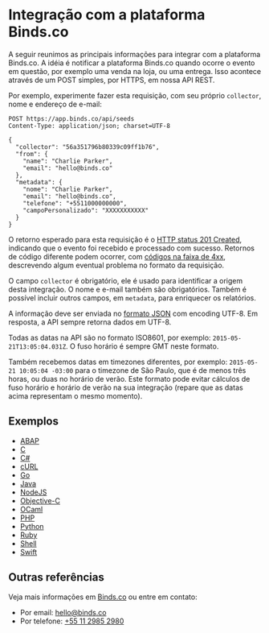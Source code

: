# Integração com a plataforma Binds.co

A seguir reunimos as principais informações para integrar com a plataforma Binds.co.
A idéia é notificar a plataforma Binds.co quando ocorre o evento em questão, por exemplo uma venda na loja, ou uma entrega. Isso acontece através de um POST simples, por HTTPS, em nossa API REST.

Por exemplo, experimente fazer esta requisição, com seu próprio `collector`, nome e endereço de e-mail:

```
POST https://app.binds.co/api/seeds
Content-Type: application/json; charset=UTF-8
```
```
{
  "collector": "56a351796b80339c09ff1b76",
  "from": {
    "name": "Charlie Parker",
    "email": "hello@binds.co"
  },
  "metadata": {
    "nome": "Charlie Parker",
    "email": "hello@binds.co",
    "telefone": "+5511000000000",
    "campoPersonalizado": "XXXXXXXXXXX"
  }
}
```

O retorno esperado para esta requisição é o [HTTP status 201 Created](https://www.w3.org/Protocols/rfc2616/rfc2616-sec10.html#sec10.2.2), indicando que o evento foi recebido e processado com sucesso. Retornos de código diferente podem ocorrer, com [códigos na faixa de 4xx](https://www.w3.org/Protocols/rfc2616/rfc2616-sec10.html#sec10.4), descrevendo algum eventual problema no formato da requisição.

O campo `collector` é obrigatório, ele é usado para identificar a origem desta integração. O nome e e-mail também são obrigatórios. Também é possível incluir outros campos, em `metadata`, para enriquecer os relatórios.

A informação deve ser enviada no [formato JSON](http://www.json.org/json-pt.html) com encoding UTF-8. Em resposta, a API sempre retorna dados em UTF-8.

Todas as datas na API são no formato ISO8601, por exemplo:  `2015-05-21T13:05:04.031Z`. O fuso horário é sempre GMT neste formato.

Também recebemos datas em timezones diferentes, por exemplo: `2015-05-21 10:05:04 -03:00` para o timezone de São Paulo, que é de menos três horas, ou duas no horário de verão.
Este formato pode evitar cálculos de fuso horário e horário de verão na sua integração (repare que as datas acima representam o mesmo momento).

## Exemplos

- [ABAP](./ABAP/)
- [C](./C/)
- [C#](./C#/)
- [cURL](./cURL/)
- [Go](./Go/)
- [Java](./Java/)
- [NodeJS](./NodeJS/)
- [Objective-C](./Objective-C/)
- [OCaml](./OCaml/)
- [PHP](./php/)
- [Python](./Python/)
- [Ruby](./Ruby/)
- [Shell](./Shell/)
- [Swift](./Swift/)

## Outras referências

Veja mais informações em [Binds.co](http://binds.co/) ou entre em contato:

- Por email: [hello@binds.co](mailto:hello@binds.co)
- Por telefone: [+55 11 2985 2980](tel:+551129852980)
